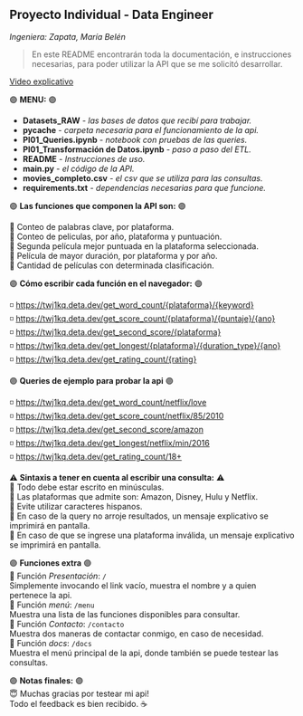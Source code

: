 ## Proyecto Individual - Data Engineer 
_Ingeniera: Zapata, María Belén_

> En este README encontrarán toda la documentación, e instrucciones necesarias, para poder utilizar la API que se me solicitó desarrollar.

[Video explicativo](https://youtu.be/rLUn2rhO37s)

:purple_circle: **MENU:** :purple_circle:
* **Datasets_RAW** - _las bases de datos que recibí para trabajar._
* **pycache** - _carpeta necesaria para el funcionamiento de la api._
* **PI01_Queries.ipynb** - _notebook con pruebas de las queries._
* **PI01_Transformación de Datos.ipynb** - _paso a paso del ETL._
* **README** - _Instrucciones de uso._
* **main.py** - _el código de la API._
* **movies_completo.csv** - _el csv que se utiliza para las consultas._ 
* **requirements.txt** - _dependencias necesarias para que funcione._
 
:purple_circle: **Las funciones que componen la API son:** :purple_circle:

:small_blue_diamond: Conteo de palabras clave, por plataforma. <br>
:small_blue_diamond: Conteo de peliculas, por año, plataforma y puntuación. <br>
:small_blue_diamond: Segunda película mejor puntuada en la plataforma seleccionada. <br>
:small_blue_diamond: Película de mayor duración, por plataforma y por año. <br>
:small_blue_diamond: Cantidad de películas con determinada clasificación. <br>

:purple_circle: **Cómo escribir cada función en el navegador:** :purple_circle: 

:white_medium_small_square: https://twj1kq.deta.dev/get_word_count/{plataforma}/{keyword} <br>
:white_medium_small_square: https://twj1kq.deta.dev/get_score_count/{plataforma}/{puntaje}/{ano} <br>
:white_medium_small_square: https://twj1kq.deta.dev/get_second_score/{plataforma} <br>
:white_medium_small_square: https://twj1kq.deta.dev/get_longest/{plataforma}/{duration_type}/{ano} <br>
:white_medium_small_square: https://twj1kq.deta.dev/get_rating_count/{rating} <br>

:purple_circle: **Queries de ejemplo para probar la api** :purple_circle: 

:white_medium_small_square: https://twj1kq.deta.dev/get_word_count/netflix/love <br>
:white_medium_small_square: https://twj1kq.deta.dev/get_score_count/netflix/85/2010 <br>
:white_medium_small_square: https://twj1kq.deta.dev/get_second_score/amazon <br>
:white_medium_small_square: https://twj1kq.deta.dev/get_longest/netflix/min/2016 <br>
:white_medium_small_square: https://twj1kq.deta.dev/get_rating_count/18+ <br>

:warning: **Sintaxis a tener en cuenta al escribir una consulta:** :warning:<br>
:small_blue_diamond: Todo debe estar escrito en minúsculas.  <br>
:small_blue_diamond: Las plataformas que admite son: Amazon, Disney, Hulu y Netflix. <br>
:small_blue_diamond: Evite utilizar caracteres hispanos. <br>
:small_blue_diamond: En caso de la query no arroje resultados, un mensaje explicativo se imprimirá en pantalla.<br>
:small_blue_diamond: En caso de que se ingrese una plataforma inválida, un mensaje explicativo se imprimirá en pantalla. <br>

:purple_circle: **Funciones extra** :purple_circle: <br>
:small_blue_diamond: Función _Presentación_: `/` <br>
Simplemente invocando el link vacío, muestra el nombre y a quien pertenece la api.<br>
:small_blue_diamond: Función _menú_: `/menu` <br>
Muestra una lista de las funciones disponibles para consultar. <br>
:small_blue_diamond: Función _Contacto_: `/contacto`<br>
Muestra dos maneras de contactar conmigo, en caso de necesidad. <br>
:small_blue_diamond: Función _docs_: `/docs` <br>
Muestra el menú principal de la api, donde también se puede testear las consultas.<br>

:purple_circle: **Notas finales:** :purple_circle:<br>
:innocent: Muchas gracias por testear mi api! <br> 
Todo el feedback es bien recibido. :coffee: